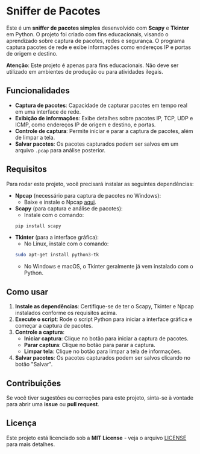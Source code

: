 # Sniffer de Pacotes

Este é um **sniffer de pacotes simples** desenvolvido com **Scapy** e **Tkinter** em Python. O projeto foi criado com fins educacionais, visando o aprendizado sobre captura de pacotes, redes e segurança. O programa captura pacotes de rede e exibe informações como endereços IP e portas de origem e destino.

**Atenção**: Este projeto é apenas para fins educacionais. Não deve ser utilizado em ambientes de produção ou para atividades ilegais.

## Funcionalidades

- **Captura de pacotes**: Capacidade de capturar pacotes em tempo real em uma interface de rede.
- **Exibição de informações**: Exibe detalhes sobre pacotes IP, TCP, UDP e ICMP, como endereços IP de origem e destino, e portas.
- **Controle de captura**: Permite iniciar e parar a captura de pacotes, além de limpar a tela.
- **Salvar pacotes**: Os pacotes capturados podem ser salvos em um arquivo `.pcap` para análise posterior.

## Requisitos

Para rodar este projeto, você precisará instalar as seguintes dependências:

- **Npcap** (necessário para captura de pacotes no Windows):
    - Baixe e instale o Npcap [aqui](https://nmap.org/npcap/).
- **Scapy** (para captura e análise de pacotes):
    - Instale com o comando:
    ```bash
    pip install scapy
    ```
- **Tkinter** (para a interface gráfica):
    - No Linux, instale com o comando:
    ```bash
    sudo apt-get install python3-tk
    ```
    - No Windows e macOS, o Tkinter geralmente já vem instalado com o Python.

## Como usar

1. **Instale as dependências**: Certifique-se de ter o Scapy, Tkinter e Npcap instalados conforme os requisitos acima.
2. **Execute o script**: Rode o script Python para iniciar a interface gráfica e começar a captura de pacotes.
3. **Controle a captura**:
    - **Iniciar captura**: Clique no botão para iniciar a captura de pacotes.
    - **Parar captura**: Clique no botão para parar a captura.
    - **Limpar tela**: Clique no botão para limpar a tela de informações.
4. **Salvar pacotes**: Os pacotes capturados podem ser salvos clicando no botão "Salvar".

## Contribuições

Se você tiver sugestões ou correções para este projeto, sinta-se à vontade para abrir uma **issue** ou **pull request**.

## Licença

Este projeto está licenciado sob a **MIT License** - veja o arquivo [LICENSE](LICENSE) para mais detalhes.
